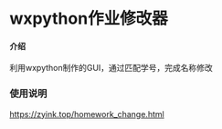 # wxpython作业修改器

#### 介绍
利用wxpython制作的GUI，通过匹配学号，完成名称修改





### 使用说明

https://zyink.top/homework_change.html

